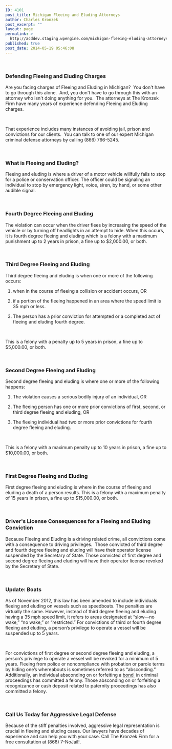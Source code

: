 ```yaml
---
ID: 4101
post_title: Michigan Fleeing and Eluding Attorneys
author: Charles Kronzek
post_excerpt: ""
layout: page
permalink: >
  http://acddev.staging.wpengine.com/michigan-fleeing-eluding-attorneys-criminal-defense-lawyers.html
published: true
post_date: 2014-05-19 05:46:08
---
```

&nbsp;
<h3>Defending Fleeing and Eluding Charges</h3>
Are you facing charges of Fleeing and Eluding in Michigan?  You don't have to go through this alone.  And, you don't have to go through this with an attorney who isn't doing anything for you.  The attorneys at The Kronzek Firm have many years of experience defending Fleeing and Eluding charges.

&nbsp;

That experience includes many instances of avoiding jail, prison and convictions for our clients.  You can talk to one of our expert Michigan criminal defense attorneys by calling (866) 766-5245.

&nbsp;
<h3>What is Fleeing and Eluding?</h3>
Fleeing and eluding is where a driver of a motor vehicle willfully fails to stop for a police or conservation officer. The officer could be signaling an individual to stop by emergency light, voice, siren, by hand, or some other audible signal.

&nbsp;
<h3>Fourth Degree Fleeing and Eluding</h3>
The violation can occur when the driver flees by increasing the speed of the vehicle or by turning off headlights in an attempt to hide. When this occurs, it is fourth degree fleeing and eluding which is a felony with a maximum punishment up to 2 years in prison, a fine up to $2,000.00, or both.

&nbsp;
<h3>Third Degree Fleeing and Eluding</h3>
Third degree fleeing and eluding is when one or more of the following occurs:

1) when in the course of fleeing a collision or accident occurs, OR

2) if a portion of the fleeing happened in an area where the speed limit is 35 mph or less.

3) The person has a prior conviction for attempted or a completed act of fleeing and eluding fourth degree.

&nbsp;

This is a felony with a penalty up to 5 years in prison, a fine up to $5,000.00, or both.

&nbsp;
<h3>Second Degree Fleeing and Eluding</h3>
Second degree fleeing and eluding is where one or more of the following happens:

1) The violation causes a serious bodily injury of an individual, OR

2) The fleeing person has one or more prior convictions of first, second, or third degree fleeing and eluding, OR

3) The fleeing individual had two or more prior convictions for fourth degree fleeing and eluding.

&nbsp;

This is a felony with a maximum penalty up to 10 years in prison, a fine up to $10,000.00, or both.

&nbsp;
<h3>First Degree Fleeing and Eluding</h3>
First degree fleeing and eluding is where in the course of fleeing and eluding a death of a person results. This is a felony with a maximum penalty of 15 years in prison, a fine up to $15,000.00, or both.

&nbsp;
<h3>Driver's License Consequences for a Fleeing and Eluding Conviction</h3>
Because Fleeing and Eluding is a driving related crime, all convictions come with a consequence to driving privileges.  Those convicted of third degree and fourth degree fleeing and eluding will have their operator license suspended by the Secretary of State. Those convicted of first degree and second degree fleeing and eluding will have their operator license revoked by the Secretary of State.

&nbsp;
<h3>Update: Boats</h3>
As of November 2012, this law has been amended to include individuals fleeing and eluding on vessels such as speedboats. The penalties are virtually the same. However, instead of third degree fleeing and eluding having a 35 mph speed limit, it refers to areas designated at “slow—no wake,” “no wake,” or “restricted.” For convictions of third or fourth degree fleeing and eluding, a person’s privilege to operate a vessel will be suspended up to 5 years.

&nbsp;

For convictions of first degree or second degree fleeing and eluding, a person’s privilege to operate a vessel will be revoked for a minimum of 5 years. Fleeing from police or noncompliance with probation or parole terms by hiding one’s whereabouts is sometimes referred to as “absconding.” Additionally, an individual absconding on or forfeiting a <a title="Bail Bonds" href="http://acddev.staging.wpengine.com/bail-bonds.html">bond </a> in criminal proceedings has committed a felony. Those absconding on or forfeiting a recognizance or cash deposit related to paternity proceedings has also committed a felony.

&nbsp;
<h3>Call Us Today for Aggressive Legal Defense</h3>
Because of the stiff penalties involved, aggressive legal representation is crucial in fleeing and eluding cases. Our lawyers have decades of experience and can help you with your case. Call The Kronzek Firm for a free consultation at (866) 7-NoJail!.

&nbsp;
